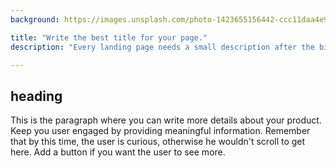 ```yaml
---
background: https://images.unsplash.com/photo-1423655156442-ccc11daa4e99?crop=entropy&dpr=2&fit=crop&fm=jpg&h=750&ixjsv=2.1.0&ixlib=rb-0.3.5&q=50&w=1450

title: "Write the best title for your page."
description: "Every landing page needs a small description after the big bold title, that's why we added this text here. Add here all the information that can make you or your product create the first impression."

---
```


## heading

This is the paragraph where you can write more details about your product. Keep you user engaged by providing meaningful information. Remember that by this time, the user is curious, otherwise he wouldn't scroll to get here. Add a button if you want the user to see more.

